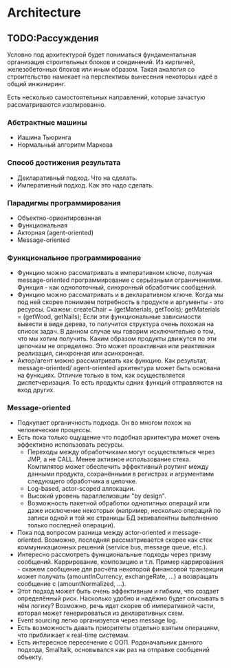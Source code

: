 # Architecture

## TODO:Рассуждения

Условно под архитектурой будет пониматься фундаментальная организация
строительных блоков и соединений. Из кирпичей, железобетонных блоков или иным
образом. Такая аналогия со строительство намекает на перспективы вынесения
некоторых идеё в общий инжиниринг.

Есть несколько самостоятельных направлений, которые зачастую рассматриваются
изолированно. 

### Абстрактные машины
* Иашина Тьюринга
* Нормальный алгоритм Маркова

### Способ достижения результата
* Декларативный подход. Что на сделать.
* Императивный подход. Как это надо сделать.

### Парадигмы программирования
* Объектно-ориентированная
* Функциональная
* Акторная (agent-oriented)
* Message-oriented

### Функциональное программирование
* Функцию можно рассматривать в императивном ключе, получая message-oriented
  программирование с серьёзными ограничениями. Функция - как однопоточный,
  синхронный обработчик сообщений.
* Функцию можно рассматривать и в декларативном ключе. Когда мы под ней скорее
  понимаем потребность в продукте и аргументы - это ресурсы. Скажем:
  createChair = (getMaterials, getTools); getMaterials = (getWood, getNails);
  Если эти функциональные зависимости вывести в виде дерева, то получится
  структура очень похожая на список задач. В данном случае мы говорим
  исключительно о том, что мы хотим получить. Каким образом продукты движутся
  по эти цепочкам не определено. Это может проактивная или реактивная
  реализация, синхронная или асинхронная.
* Актор/агент можно рассматривать как функцию. Как результат, message-oriented/
  agent-oriented архитектура может быть основана на функциях. Отличие только в
  том, как осуществляется диспетчеризация. То есть продукты одних функций
  отправляются на вход других.

### Message-oriented
* Подкупает органичность подхода. Он во многом похож на человеческие процессы.
* Есть пока только ощущение что подобная архитектура может очень эффективно
  использовать ресурсы. 
  * Переходы между обработчиками могут осуществляться через JMP, а не CALL.
    Менее активное использование стека. Компилятор может обеспечить эффективный
	роутинг между данными продукта, сохранёнными в регистрах и агрументами
	следующего обработчика в цепочке.
  * Log-based, actor-scoped аллокации.
  * Высокий уровень параллелизации "by design".
  * Возможность пакетной обработки однотипных операций или даже исключение
    некоторых (например, несколько операций по записи одной и той же страницы БД
	эквивалентны выполнению только последней операции).
* Пока под вопросом разница между actor-oriented и message-oriented. Возможно,
  последняя рассматривается скорее как стек коммуникационных решений (service
  bus, message queue, etc.).
* Интересно рассмотреть функциональные подходы через призму сообщений.
  Каррирование, композицию и т.п. Пример каррирования - скажем сообщение для
  расчёта некоторой финансовой транзакции может получать
  (amountInCurrency, exchangeRate, ...) а возвращать сообщение с
  (amountNormalized, ...).
* Этот подход может быть очень эффективным и гибким, что создает определённый
  риск. Насколько удобно и надёжно будет описывать в нём логику? Возможно, речь
  идет скорее об императивной части, которая может генерироваться из
  декларативных схем.
* Event sourcing легко организуется через message log.
* Есть возможность давать приоритеты отдельно взятым операциям, что приближает
  к real-time системам.
* Есть интересное пересечение с ООП. Родоначальник данного подхода, Smalltalk,
  основывался как раз на отправке сообщений объекту.

